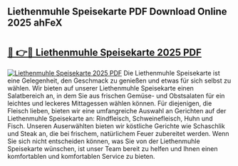 ## Liethenmuhle Speisekarte PDF Download Online 2025 ahFeX

# <h2><a href="http://gc9bkok.nevu.top/?p=Liethenmuhle+Speisekarte">🔗 👉🔴 Liethenmuhle Speisekarte 2025 PDF</a></h2>

[![Liethenmuhle Speisekarte 2025 PDF](https://i.imgur.com/dBaPXMq.png)](http://gc9bkok.nevu.top/?p=Liethenmuhle+Speisekarte)
Die Liethenmuhle Speisekarte ist eine Gelegenheit, den Geschmack zu genießen und etwas für sich selbst zu wählen. Wir bieten auf unserer Liethenmuhle Speisekarte einen Salatbereich an, in dem Sie aus frischen Gemüse- und Obstsalaten für ein leichtes und leckeres Mittagessen wählen können. Für diejenigen, die Fleisch lieben, bieten wir eine umfangreiche Auswahl an Gerichten auf der Liethenmuhle Speisekarte an: Rindfleisch, Schweinefleisch, Huhn und Fisch. Unseren Auserwählten bieten wir köstliche Gerichte wie Schaschlik und Steak an, die bei frischem, natürlichem Feuer zubereitet werden. Wenn Sie sich nicht entscheiden können, was Sie von der Liethenmuhle Speisekarte wünschen, ist unser Team bereit zu helfen und Ihnen einen komfortablen und komfortablen Service zu bieten.
